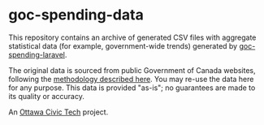 # goc-spending-data

This repository contains an archive of generated CSV files with aggregate statistical data (for example, government-wide trends) generated by [goc-spending-laravel](https://github.com/GoC-Spending/goc-spending-laravel).

The original data is sourced from public Government of Canada websites, following the [methodology described here](https://goc-spending.github.io/methodology/). You may re-use the data here for any purpose. This data is provided "as-is"; no guarantees are made to its quality or accuracy. 

An [Ottawa Civic Tech](http://ottawacivictech.ca/) project. 
